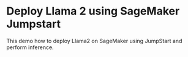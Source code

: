 # Deploy Llama 2 using SageMaker Jumpstart
This demo how to deploy Llama2 on SageMaker using JumpStart and perform inference.